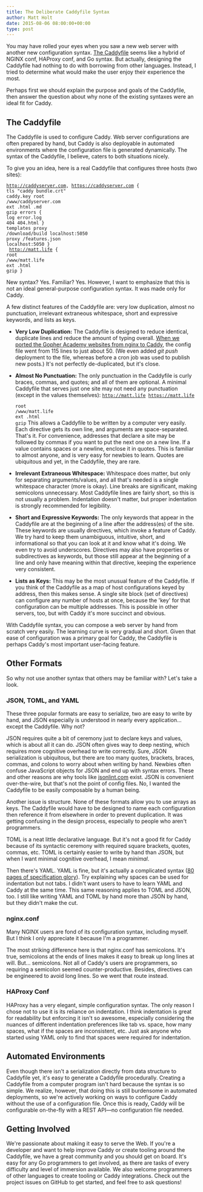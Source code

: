 ```yaml
---
title: The Deliberate Caddyfile Syntax
author: Matt Holt
date: 2015-08-06 08:00:00+00:00
type: post
---
```


You may have rolled your eyes when you saw a new web server with another new configuration syntax. [The Caddyfile](https://caddyserver.com/docs/caddyfile) seems like a hybrid of NGINX conf, HAProxy conf, and Go syntax. But actually, designing the Caddyfile had nothing to do with borrowing from other languages. Instead, I tried to determine what would make the user enjoy their experience the most.

Perhaps first we should explain the purpose and goals of the Caddyfile, then answer the question about why none of the existing syntaxes were an ideal fit for Caddy.


## The Caddyfile

The Caddyfile is used to configure Caddy. Web server configurations are often prepared by hand, but Caddy is also deployable in automated environments where the configuration file is generated dynamically. The syntax of the Caddyfile, I believe, caters to both situations nicely.

To give you an idea, here is a real Caddyfile that configures three hosts (two sites):

<code class="block"><span class="hl-vhost">http://caddyserver.com, https://caddyserver.com</span> {
	<span class="cf-dir">tls</span>  <span class="cf-arg">"caddy bundle.crt" caddy.key</span>
	<span class="cf-dir">root</span> <span class="cf-arg">/www/caddyserver.com</span>
	<span class="cf-dir">ext</span>  <span class="cf-arg">.html .md</span>
	<span class="cf-dir">gzip</span>
	<span class="cf-dir">errors</span> {
		<span class="cf-subdir">log</span> error.log
		<span class="cf-subdir">404</span> 404.html
	}
	<span class="cf-dir">templates</span>
	<span class="cf-dir">proxy</span> <span class="cf-arg">/download/build localhost:5050</span>
	<span class="cf-dir">proxy</span> <span class="cf-arg">/features.json  localhost:5050</span>
}<br>
<span class="hl-vhost">http://matt.life</span> {
	<span class="cf-dir">root</span> <span class="cf-arg">/www/matt.life</span>
	<span class="cf-dir">ext</span>  <span class="cf-arg">.html</span>
	<span class="cf-dir">gzip</span>
}</code>

New syntax? Yes. Familiar? Yes. However, I want to emphasize that this is not an ideal general-purpose configuration syntax. It was made only for Caddy.

A few distinct features of the Caddyfile are: very low duplication, almost no punctuation, irrelevant extraneous whitespace, short and expressive keywords, and lists as keys.

- **Very Low Duplication:** The Caddyfile is designed to reduce identical, duplicate lines and reduce the amount of typing overall. [When we ported the Gopher Academy websites from nginx to Caddy](http://blog.gopheracademy.com/caddy-a-look-inside/), the config file went from 115 lines to just about 50. (We even added *git push* deployment to the file, whereas before a cron job was used to publish new posts.) It's not perfectly de-duplicated, but it's close.

- **Almost No Punctuation:** The only punctuation in the Caddyfile is curly braces, commas, and quotes; and all of them are optional. A minimal Caddyfile that serves just one site may not need any punctuation (except in the values themselves):
	<code class="block"><span class="hl-vhost">http://matt.life https://matt.life</span><br>
	<span class="cf-dir">root</span> <span class="cf-arg">/www/matt.life</span>
	<span class="cf-dir">ext</span>  <span class="cf-arg">.html</span>
	<span class="cf-dir">gzip</span></code>
This allows a Caddyfile to be written by a computer very easily. Each directive gets its own line, and arguments are space-separated. That's it. For convenience, addresses that declare a site may be followed by commas if you want to put the next one on a new line. If a value contains spaces or a newline, enclose it in quotes. This is familiar to almost anyone, and is very easy for newbies to learn. Quotes are ubiquitous and yet, in the Caddyfile, they are rare.

- **Irrelevant Extraneous Whitespace:** Whitespace does matter, but only for separating arguments/values, and all that's needed is a single whitespace character (more is okay). Line breaks are significant, making semicolons unnecessary. Most Caddyfile lines are fairly short, so this is not usually a problem. Indentation doesn't matter, but proper indentation is strongly recommended for legibility.

- **Short and Expressive Keywords:** The only keywords that appear in the Caddyfile are at the beginning of a line after the address(es) of the site. These keywords are usually directives, which invoke a feature of Caddy. We try hard to keep them unambiguous, intuitive, short, and informational so that you can look at it and know what it's doing. We even try to avoid underscores. Directives may also have properties or subdirectives as keywords, but those still appear at the beginning of a line and only have meaning within that directive, keeping the experience very consistent.

- **Lists as Keys:** This may be the most unusual feature of the Caddyfile. If you think of the Caddyfile as a map of host configurations keyed by address, then this makes sense. A single site block (set of directives) can configure any number of hosts at once, because the 'key' for that configuration can be multiple addresses. This is possible in other servers, too, but with Caddy it's more succinct and obvious.

With Caddyfile syntax, you can compose a web server by hand from scratch very easily. The learning curve is very gradual and short. Given that ease of configuration was a primary goal for Caddy, the Caddyfile is perhaps Caddy's most important user-facing feature.


## Other Formats

So why not use another syntax that others may be familiar with? Let's take a look.

### JSON, TOML, and YAML

These three popular formats are easy to serialize, two are easy to write by hand, and JSON especially is understood in nearly every application... except the Caddyfile. Why not?

JSON requires quite a bit of ceremony just to declare keys and values, which is about all it can do. JSON often gives way to deep nesting, which requires more cognitive overhead to write correctly. Sure, JSON serialization is ubiquitous, but there are too many quotes, brackets, braces, commas, and colons to worry about when writing by hand. Newbies often confuse JavaScript objects for JSON and end up with syntax errors. These and other reasons are why tools like [jsonlint.com](http://jsonlint.com) exist. JSON is convenient over-the-wire, but that's not the point of config files. No, I wanted the Caddyfile to be easily composable by a human being.

Another issue is structure. None of these formats allow you to use arrays as keys. The Caddyfile would have to be designed to name each configuration then reference it from elsewhere in order to prevent duplication. It was getting confusing in the design process, especially to people who aren't programmers.

TOML is a neat little declarative language. But it's not a good fit for Caddy because of its syntactic ceremony with required square brackets, quotes, commas, etc. TOML is certainly easier to write by hand than JSON, but when I want minimal cognitive overhead, I mean *minimal*.

Then there's YAML. YAML is fine, but it's actually a complicated syntax ([80 pages of specification glory](http://yaml.org/spec/1.2/spec.html)). Try explaining why spaces can be used for indentation but not tabs. I didn't want users to have to learn YAML and Caddy at the same time. This same reasoning applies to TOML and JSON, too. I still like writing YAML and TOML by hand more than JSON by hand, but they didn't make the cut.

### nginx.conf

Many NGINX users are fond of its configuration syntax, including myself. But I think I only appreciate it because I'm a programmer.

The most striking difference here is that nginx.conf has semicolons. It's true, semicolons at the ends of lines makes it easy to break up long lines at will. But... semicolons. Not all of Caddy's users are programmers, so requiring a semicolon seemed counter-productive. Besides, directives can be engineered to avoid long lines. So we went that route instead.

### HAProxy Conf

HAProxy has a very elegant, simple configuration syntax. The only reason I chose not to use it is its reliance on indentation. I think indentation is great for readability but enforcing it isn't so awesome, especially considering the nuances of different indentation preferences like tab vs. space, how many spaces, what if the spaces are inconsistent, etc. Just ask anyone who started using YAML only to find that spaces were required for indentation.


## Automated Environments

Even though there isn't a serialization directly from data structure to Caddyfile yet,  it's easy to generate a Caddyfile procedurally. Creating a Caddyfile from a computer program isn't hard because the syntax is so simple. We realize, however, that doing this is still burdensome in automated deployments, so we're actively working on ways to configure Caddy without the use of a configuration file. Once this is ready, Caddy will be configurable on-the-fly with a REST API&mdash;no configuration file needed.


## Getting Involved

We're passionate about making it easy to serve the Web. If you're a developer and want to help improve Caddy or create tooling around the Caddyfile, we have a great community and you should get on board. It's easy for any Go programmers to get involved, as there are tasks of every difficulty and level of immersion available. We also welcome programmers of other languages to create tooling or Caddy integrations. Check out the project issues on GitHub to get started, and feel free to ask questions!
